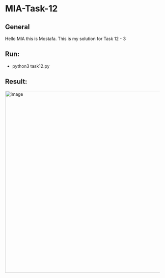 # MIA-Task-12 

## General
Hello MIA this is Mostafa. This is my solution for Task 12 - 3 

## Run:
- python3 task12.py

## Result:

<img width="1220" height="589" alt="image" src="https://github.com/user-attachments/assets/fe5cec80-2764-4dee-b576-78dd7429e717" />
